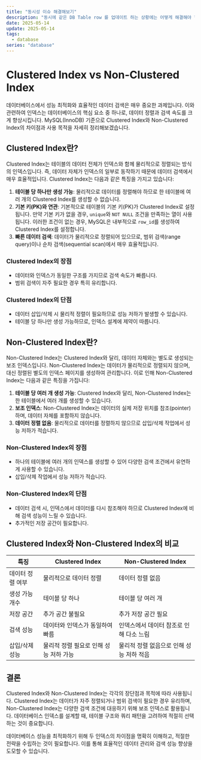 ```yaml
---
title: "동시성 이슈 해결해보기"
description: "동시에 같은 DB Table row 를 업데이트 하는 상황에는 어떻게 해결해야 할까?"
date: 2025-05-14
update: 2025-05-14
tags:
  - database
series: "database"
---
```


# Clustered Index vs Non-Clustered Index

데이터베이스에서 성능 최적화와 효율적인 데이터 검색은 매우 중요한 과제입니다. 이와 관련하여 인덱스는 데이터베이스의 핵심 요소 중 하나로, 데이터 정렬과 검색 속도를 크게 향상시킵니다. MySQL(InnoDB) 기준으로 Clustered Index와 Non-Clustered Index의 차이점과 사용 목적을 자세히 정리해보겠습니다.

## Clustered Index란?

Clustered Index는 테이블의 데이터 전체가 인덱스와 함께 물리적으로 정렬되는 방식의 인덱스입니다. 즉, 데이터 자체가 인덱스의 일부로 동작하기 때문에 데이터 검색에서 매우 효율적입니다. Clustered Index는 다음과 같은 특징을 가지고 있습니다:

1. **테이블 당 하나만 생성 가능**: 물리적으로 데이터를 정렬해야 하므로 한 테이블에 여러 개의 Clustered Index를 생성할 수 없습니다.
2. **기본 키(PK)와 연관**: 기본적으로 테이블의 기본 키(PK)가 Clustered Index로 설정됩니다. 만약 기본 키가 없을 경우, `unique`와 `NOT NULL` 조건을 만족하는 열이 사용됩니다. 이러한 조건이 없는 경우, MySQL은 내부적으로 `row_id`를 생성하여 Clustered Index를 설정합니다.
3. **빠른 데이터 검색**: 데이터가 물리적으로 정렬되어 있으므로, 범위 검색(range query)이나 순차 검색(sequential scan)에서 매우 효율적입니다.

### Clustered Index의 장점

- 데이터와 인덱스가 동일한 구조를 가지므로 검색 속도가 빠릅니다.
- 범위 검색이 자주 필요한 경우 특히 유리합니다.

### Clustered Index의 단점

- 데이터 삽입/삭제 시 물리적 정렬이 필요하므로 성능 저하가 발생할 수 있습니다.
- 테이블 당 하나만 생성 가능하므로, 인덱스 설계에 제약이 따릅니다.

## Non-Clustered Index란?

Non-Clustered Index는 Clustered Index와 달리, 데이터 자체와는 별도로 생성되는 보조 인덱스입니다. Non-Clustered Index는 데이터가 물리적으로 정렬되지 않으며, 대신 정렬된 별도의 인덱스 페이지를 생성하여 관리합니다. 이로 인해 Non-Clustered Index는 다음과 같은 특징을 가집니다:

1. **테이블 당 여러 개 생성 가능**: Clustered Index와 달리, Non-Clustered Index는 한 테이블에서 여러 개를 생성할 수 있습니다.
2. **보조 인덱스**: Non-Clustered Index는 데이터의 실제 저장 위치를 참조(pointer)하며, 데이터 자체를 포함하지 않습니다.
3. **데이터 정렬 없음**: 물리적으로 데이터를 정렬하지 않으므로 삽입/삭제 작업에서 성능 저하가 적습니다.

### Non-Clustered Index의 장점

- 하나의 테이블에 여러 개의 인덱스를 생성할 수 있어 다양한 검색 조건에서 유연하게 사용할 수 있습니다.
- 삽입/삭제 작업에서 성능 저하가 적습니다.

### Non-Clustered Index의 단점

- 데이터 검색 시, 인덱스에서 데이터를 다시 참조해야 하므로 Clustered Index에 비해 검색 성능이 느릴 수 있습니다.
- 추가적인 저장 공간이 필요합니다.

## Clustered Index와 Non-Clustered Index의 비교

| 특징             | Clustered Index                        | Non-Clustered Index                      |
| ---------------- | -------------------------------------- | ---------------------------------------- |
| 데이터 정렬 여부 | 물리적으로 데이터 정렬                 | 데이터 정렬 없음                         |
| 생성 가능 개수   | 테이블 당 하나                         | 테이블 당 여러 개                        |
| 저장 공간        | 추가 공간 불필요                       | 추가 저장 공간 필요                      |
| 검색 성능        | 데이터와 인덱스가 동일하여 빠름        | 인덱스에서 데이터 참조로 인해 다소 느림  |
| 삽입/삭제 성능   | 물리적 정렬 필요로 인해 성능 저하 가능 | 물리적 정렬 없음으로 인해 성능 저하 적음 |

## 결론

Clustered Index와 Non-Clustered Index는 각각의 장단점과 목적에 따라 사용됩니다. Clustered Index는 데이터가 자주 정렬되거나 범위 검색이 필요한 경우 유리하며, Non-Clustered Index는 다양한 검색 조건에 대응하기 위해 보조 인덱스로 활용됩니다. 데이터베이스 인덱스를 설계할 때, 테이블 구조와 쿼리 패턴을 고려하여 적절히 선택하는 것이 중요합니다.

데이터베이스 성능을 최적화하기 위해 두 인덱스의 차이점을 명확히 이해하고, 적절한 전략을 수립하는 것이 필요합니다. 이를 통해 효율적인 데이터 관리와 검색 성능 향상을 도모할 수 있습니다.
